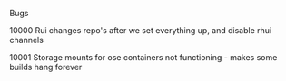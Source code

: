Bugs

10000   Rui changes repo's after we set everything up, and disable rhui channels

10001   Storage mounts for ose containers not functioning - makes some builds hang forever

